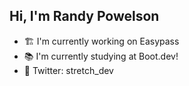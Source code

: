 ## Hi, I'm Randy Powelson

- 🏗️ I'm currently working on Easypass
- 📚 I'm currently studying at Boot.dev!
- 📱 Twitter: stretch_dev
